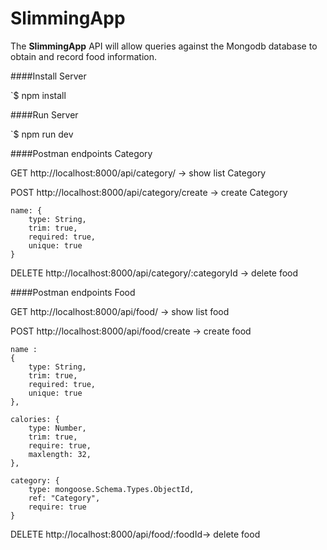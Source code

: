 

# SlimmingApp


The **SlimmingApp** API will allow queries against the Mongodb database to obtain and record food information.


####Install Server

`$ npm install

####Run Server

`$ npm run dev

####Postman endpoints Category


GET
http://localhost:8000/api/category/  -> show list Category 

POST
http://localhost:8000/api/category/create -> create Category  

	name: {
        type: String,
        trim: true,
        required: true,
        unique: true
    }

DELETE
http://localhost:8000/api/category/:categoryId -> delete food  



####Postman endpoints Food

GET
http://localhost:8000/api/food/  -> show list food 

POST
http://localhost:8000/api/food/create -> create food  

	name : 
	{ 
        type: String,
        trim: true,
        required: true,
        unique: true
    },
	
    calories: {
        type: Number,
        trim: true,
        require: true,
        maxlength: 32,
    },

    category: {
        type: mongoose.Schema.Types.ObjectId,
        ref: "Category",
        require: true
    }
	
	
DELETE
http://localhost:8000/api/food/:foodId-> delete food  
